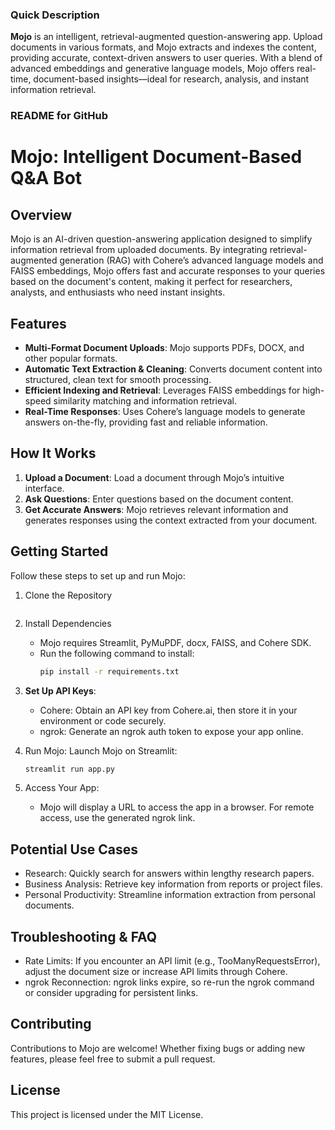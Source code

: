 
### Quick Description

**Mojo** is an intelligent, retrieval-augmented question-answering app. Upload documents in various formats, and Mojo extracts and indexes the content, providing accurate, context-driven answers to user queries. With a blend of advanced embeddings and generative language models, Mojo offers real-time, document-based insights—ideal for research, analysis, and instant information retrieval.


### README for GitHub

# Mojo: Intelligent Document-Based Q&A Bot

## Overview
Mojo is an AI-driven question-answering application designed to simplify information retrieval from uploaded documents. By integrating retrieval-augmented generation (RAG) with Cohere’s advanced language models and FAISS embeddings, Mojo offers fast and accurate responses to your queries based on the document's content, making it perfect for researchers, analysts, and enthusiasts who need instant insights.

## Features
- **Multi-Format Document Uploads**: Mojo supports PDFs, DOCX, and other popular formats.
- **Automatic Text Extraction & Cleaning**: Converts document content into structured, clean text for smooth processing.
- **Efficient Indexing and Retrieval**: Leverages FAISS embeddings for high-speed similarity matching and information retrieval.
- **Real-Time Responses**: Uses Cohere’s language models to generate answers on-the-fly, providing fast and reliable information.

## How It Works
1. **Upload a Document**: Load a document through Mojo’s intuitive interface.
2. **Ask Questions**: Enter questions based on the document content.
3. **Get Accurate Answers**: Mojo retrieves relevant information and generates responses using the context extracted from your document.

## Getting Started
Follow these steps to set up and run Mojo:

1. Clone the Repository
   ```bash
   
2. Install Dependencies
   - Mojo requires Streamlit, PyMuPDF, docx, FAISS, and Cohere SDK.
   - Run the following command to install:
     ```bash
     pip install -r requirements.txt
     ```

3. **Set Up API Keys**:
   - Cohere: Obtain an API key from Cohere.ai, then store it in your environment or code securely.
   - ngrok: Generate an ngrok auth token to expose your app online.

4. Run Mojo:
   Launch Mojo on Streamlit:
   ```bash
   streamlit run app.py
   ```

5. Access Your App:
   - Mojo will display a URL to access the app in a browser. For remote access, use the generated ngrok link.

## Potential Use Cases
- Research: Quickly search for answers within lengthy research papers.
- Business Analysis: Retrieve key information from reports or project files.
- Personal Productivity: Streamline information extraction from personal documents.

## Troubleshooting & FAQ
- Rate Limits: If you encounter an API limit (e.g., TooManyRequestsError), adjust the document size or increase API limits through Cohere.
- ngrok Reconnection: ngrok links expire, so re-run the ngrok command or consider upgrading for persistent links.

## Contributing
Contributions to Mojo are welcome! Whether fixing bugs or adding new features, please feel free to submit a pull request.

## License
This project is licensed under the MIT License. 

